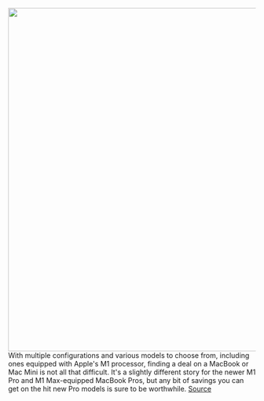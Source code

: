 <img src='https://cdn.vox-cdn.com/thumbor/sDcGV31ySLpQEmOZbUBc9ewaWTs=/0x0:2040x1358/1200x800/filters:focal(857x516:1183x842)/cdn.vox-cdn.com/uploads/chorus_image/image/69195508/vpavic_4291_20201113_0337_Edit.0.jpg' width='700px' /><br/>
With multiple configurations and various models to choose from, including ones equipped with Apple's M1 processor, finding a deal on a MacBook or Mac Mini is not all that difficult. It's a slightly different story for the newer M1 Pro and M1 Max-equipped MacBook Pros, but any bit of savings you can get on the hit new Pro models is sure to be worthwhile.
<a href='https://www.theverge.com/22399419/apple-macbook-air-pro-mac-mini-imac-deals'> Source <a/>